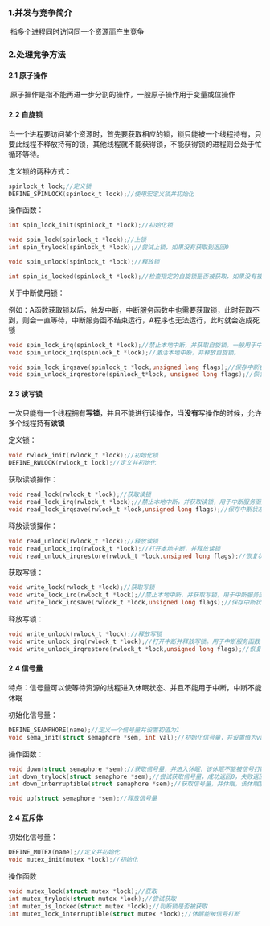 ### 1.并发与竞争简介

​	指多个进程同时访问同一个资源而产生竞争

### 2.处理竞争方法

#### 2.1 原子操作

​	原子操作是指不能再进一步分割的操作，一般原子操作用于变量或位操作

#### 2.2 自旋锁

​	当一个进程要访问某个资源时，首先要获取相应的锁，锁只能被一个线程持有，只要此线程不释放持有的锁，其他线程就不能获得锁，不能获得锁的进程则会处于忙循环等待。

定义锁的两种方式：

```c
spinlock_t lock;//定义锁
DEFINE_SPINLOCK(spinlock_t lock);//使用宏定义锁并初始化
```

操作函数：

```c
int spin_lock_init(spinlock_t *lock);//初始化锁

void spin_lock(spinlock_t *lock);//上锁
int spin_trylock(spinlock_t *lock);//尝试上锁，如果没有获取到返回0

void spin_unlock(spinlock_t *lock);//释放锁

int spin_is_locked(spinlock_t *lock);//检查指定的自旋锁是否被获取，如果没有被获取就返回非0，否则返回0
```

关于中断使用锁：

例如：A函数获取锁以后，触发中断，中断服务函数中也需要获取锁，此时获取不到，则会一直等待，中断服务函不结束运行，A程序也无法运行，此时就会造成死锁

```c
void spin_lock_irq(spinlock_t *lock);//禁止本地中断，并获取自旋锁。一般用于中断服务函数中获取锁
void spin_unlock_irq(spinlock_t *lock);//激活本地中断，并释放自旋锁。

void spin_lock_irqsave(spinlock_t *lock,unsigned long flags);//保存中断状态并禁止本地中断，并获取自旋锁,一般用于在线程中获取锁
void spin_unlock_irqrestore(spinlock_t*lock, unsigned long flags);//恢复状态，打开中断，释放锁
```

#### 2.3 读写锁

​	一次只能有一个线程拥有**写锁**，并且不能进行读操作，当**没有**写操作的时候，允许多个线程持有**读锁**

定义锁：

```c
void rwlock_init(rwlock_t *lock);//初始化锁
DEFINE_RWLOCK(rwlock_t lock);//定义并初始化
```

获取读锁操作：

```c
void read_lock(rwlock_t *lock);//获取读锁
void read_lock_irq(rwlock_t *lock);//禁止本地中断，并获取读锁，用于中断服务函数
void read_lock_irqsave(rwlock_t *lock,unsigned long flags);//保存中断状态并禁止中断，获取写锁，用于线程中
```

释放读锁操作：

```c
void read_unlock(rwlock_t *lock);//释放读锁
void read_unlock_irq(rwlock_t *lock);//打开本地中断，并释放读锁
void read_unlock_irqrestore(rwlock_t *lock,unsigned long flags);//恢复状态，打开中断，释放读锁
```

获取写锁：

```C
void write_lock(rwlock_t *lock);//获取写锁
void write_lock_irq(rwlock_t *lock);//禁止本地中断，并获取写锁，用于中断服务函数
void write_lock_irqsave(rwlock_t *lock,unsigned long flags);//保存中断状态并禁止中断，获取写锁，用于线程中
```

释放写锁：

```c
void write_unlock(rwlock_t *lock);//释放写锁
void write_unlock_irq(rwlock_t *lock);//打开中断并释放写锁。用于中断服务函数
void write_unlock_irqrestore(rwlock_t *lock,unsigned long flags);//恢复中断状态并打开中断，释放写锁
```

#### 2.4 信号量

​	特点：信号量可以使等待资源的线程进入休眠状态、并且不能用于中断，中断不能休眠

初始化信号量：

```c
DEFINE_SEAMPHORE(name);//定义一个信号量并设置初值为1
void sema_init(struct semaphore *sem, int val);//初始化信号量，并设置值为val
```

操作函数：

```c
void down(struct semaphore *sem);//获取信号量，并进入休眠，该休眠不能被信号打断
int down_trylock(struct semaphore *sem);//尝试获取信号量，成功返回0，失败返回-1
int down_interruptible(struct semaphore *sem);//获取信号量，并休眠，该休眠能被信号打断

void up(struct semaphore *sem);//释放信号量
```

#### 2.4 互斥体

初始化信号量：

```c
DEFINE_MUTEX(name);//定义并初始化
void mutex_init(mutex *lock);//初始化
```

操作函数

```c
void mutex_lock(struct mutex *lock);//获取
int mutex_trylock(struct mutex *lock);//尝试获取
int mutex_is_locked(struct mutex *lock);//判断锁是否被获取
int mutex_lock_interruptible(struct mutex *lock);//休眠能被信号打断
```



















